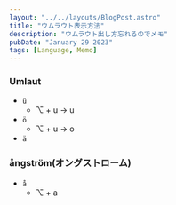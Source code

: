 ```yaml
---
layout: "../../layouts/BlogPost.astro"
title: "ウムラウト表示方法"
description: "ウムラウト出し方忘れるのでメモ"
pubDate: "January 29 2023"
tags: [Language, Memo]
---
```


### Umlaut

- `ü`
  - ⌥ + u → u
- `ö`
  - ⌥ + u → o
- `ä`


###  ångström(オングストローム)

- `å`
  - ⌥ + a